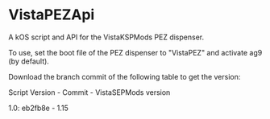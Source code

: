 # VistaPEZApi
A kOS script and API for the VistaKSPMods PEZ dispenser.

To use, set the boot file of the PEZ dispenser to "VistaPEZ" and activate ag9 (by default).

Download the branch commit of the following table to get the version:

Script Version - Commit - VistaSEPMods version

1.0: eb2fb8e - 1.15
